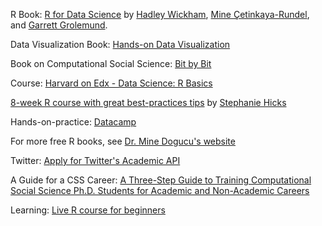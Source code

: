 R Book: [R for Data Science](https://r4ds.had.co.nz/) by [Hadley Wickham](https://hadley.nz), [Mine Çetinkaya-Rundel](https://mine-cr.com/), and [Garrett Grolemund](https://www.rstudio.com/authors/garrett-grolemund/).

Data Visualization Book: [Hands-on Data Visualization](https://handsondataviz.org/)

Book on Computational Social Science: [Bit by Bit](https://www.bitbybitbook.com/en/1st-ed/preface/)

Course: [Harvard on Edx - Data Science: R Basics](https://www.edx.org/course/data-science-r-basics)

[8-week R course with great best-practices tips](https://www.stephaniehicks.com/jhustatcomputing2022/schedule) by [Stephanie Hicks](https://www.stephaniehicks.com/)

Hands-on-practice: [Datacamp](https://www.datacamp.com)

For more free R books, see [Dr. Mine Dogucu's website](https://www.learnr4free.com/en/index.html)

Twitter: [Apply for Twitter's Academic API](https://developer.twitter.com/en/products/twitter-api/academic-research)

A Guide for a CSS Career: [A Three-Step Guide to Training Computational Social Science Ph.D. Students for Academic and Non-Academic Careers](https://osf.io/preprints/socarxiv/kgjn2/)

Learning: [Live R course for beginners](https://twitter.com/patrickbloniasz/status/1589346582205341696?s=46&t=kPi244_m90MZBdthH4e_bg)
